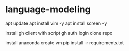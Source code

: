 # language-modeling
apt update
apt install vim -y
apt install screen -y

install gh client with script
gh auth login
clone repo

install anaconda
create vm
pip install -r requirements.txt


